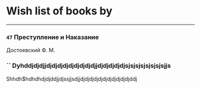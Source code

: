 # Wish list of books by [](https://plus.google.com/u/0/107964573981658495430/)
---

### `47` Преступление и Наказание
Достоевский Ф. М.

### `` Dyhddjdjdjjdjdjdjdjdjdjdjdjdjjdjdjdjdjdjsjsjsjsjsjsjsjsjjs
Shhdh$hdhdhdjdjddjjdjssjjsdjjdjdjdjdjdjdjdjdjdjdjdjddj



